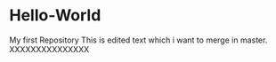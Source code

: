 # Hello-World
My first Repository
This is edited text which i want to merge in master.
XXXXXXXXXXXXXXX
